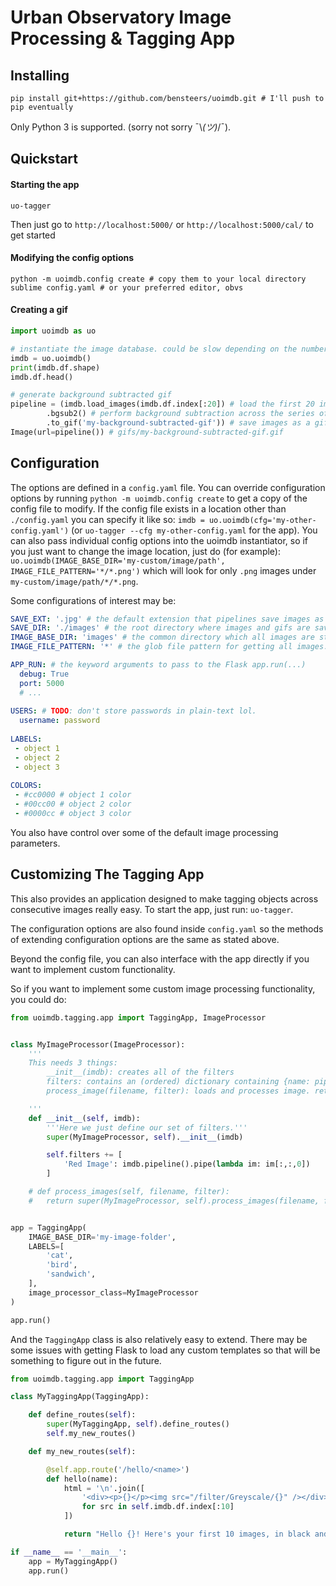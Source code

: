 # Urban Observatory Image Processing & Tagging App

## Installing

```
pip install git+https://github.com/bensteers/uoimdb.git # I'll push to pip eventually
```
Only Python 3 is supported. (sorry not sorry ¯\\_(ツ)_/¯).

## Quickstart

#### Starting the app
```
uo-tagger
```
Then just go to `http://localhost:5000/` or `http://localhost:5000/cal/` to get started

#### Modifying the config options

```
python -m uoimdb.config create # copy them to your local directory
sublime config.yaml # or your preferred editor, obvs
```

#### Creating a gif

```python
import uoimdb as uo

# instantiate the image database. could be slow depending on the number of images as it needs to read the image timestamps.
imdb = uo.uoimdb()
print(imdb.df.shape)
imdb.df.head()
```

```python
# generate background subtracted gif
pipeline = (imdb.load_images(imdb.df.index[:20]) # load the first 20 images and create a pipeline
		.bgsub2() # perform background subtraction across the series of images
		.to_gif('my-background-subtracted-gif')) # save images as a gif
Image(url=pipeline()) # gifs/my-background-subtracted-gif.gif
```

## Configuration

The options are defined in a `config.yaml` file. You can override configuration options by running `python -m uoimdb.config create` to get a copy of the config file to modify. If the config file exists in a location other than `./config.yaml` you can specify it like so: `imdb = uo.uoimdb(cfg='my-other-config.yaml')` (or `uo-tagger --cfg my-other-config.yaml` for the app). You can also pass individual config options into the uoimdb instantiator, so if you just want to change the image location, just do (for example): `uo.uoimdb(IMAGE_BASE_DIR='my-custom/image/path', IMAGE_FILE_PATTERN='*/*.png')` which will look for only `.png` images under `my-custom/image/path/*/*.png`.

Some configurations of interest may be: 
```yaml
SAVE_EXT: '.jpg' # the default extension that pipelines save images as
SAVE_DIR: './images' # the root directory where images and gifs are saved. images are saved under a name directory.
IMAGE_BASE_DIR: 'images' # the common directory which all images are stored under
IMAGE_FILE_PATTERN: '*' # the glob file pattern for getting all images. relative to IMAGE_DIR

APP_RUN: # the keyword arguments to pass to the Flask app.run(...)
  debug: True 
  port: 5000
  # ...
	
USERS: # TODO: don't store passwords in plain-text lol.
  username: password
	
LABELS:
 - object 1
 - object 2
 - object 3
 
COLORS:
 - #cc0000 # object 1 color
 - #00cc00 # object 2 color
 - #0000cc # object 3 color
```
You also have control over some of the default image processing parameters.


## Customizing The Tagging App

This also provides an application designed to make tagging objects across consecutive images really easy. To start the app, just run: `uo-tagger`.

The configuration options are also found inside `config.yaml` so the methods of extending configuration options are the same as stated above.

Beyond the config file, you can also interface with the app directly if you want to implement custom functionality.

So if you want to implement some custom image processing functionality, you could do:

```python
from uoimdb.tagging.app import TaggingApp, ImageProcessor


class MyImageProcessor(ImageProcessor):
	'''
	This needs 3 things:
		__init__(imdb): creates all of the filters
		filters: contains an (ordered) dictionary containing {name: pipeline}
		process_image(filename, filter): loads and processes image. returns image array (or None)

	'''
	def __init__(self, imdb):
		'''Here we just define our set of filters.'''
		super(MyImageProcessor, self).__init__(imdb)

		self.filters += [
			'Red Image': imdb.pipeline().pipe(lambda im: im[:,:,0])
		]

	# def process_images(self, filename, filter):
	# 	return super(MyImageProcessor, self).process_images(filename, filter)


app = TaggingApp(
	IMAGE_BASE_DIR='my-image-folder',
	LABELS=[
		'cat',
		'bird',
		'sandwich',
	],
	image_processor_class=MyImageProcessor
)

app.run()
```


And the `TaggingApp` class is also relatively easy to extend. There may be some issues with getting Flask to load any custom templates so that will be something to figure out in the future.

```python 
from uoimdb.tagging.app import TaggingApp

class MyTaggingApp(TaggingApp):

    def define_routes(self):
        super(MyTaggingApp, self).define_routes()
        self.my_new_routes()

    def my_new_routes(self):

        @self.app.route('/hello/<name>')
        def hello(name):
            html = '\n'.join([
                '<div><p>{}</p><img src="/filter/Greyscale/{}" /></div>'.format(src, src)
                for src in self.imdb.df.index[:10]
            ])

            return "Hello {}! Here's your first 10 images, in black and white. {}".format(name, html)

if __name__ == '__main__':
    app = MyTaggingApp()
    app.run()
```


